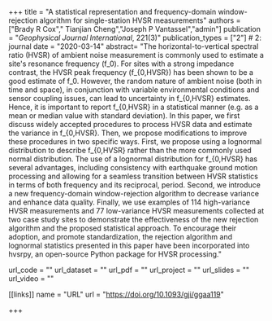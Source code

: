 +++
title = "A statistical representation and frequency-domain window-rejection algorithm for single-station HVSR measurements"
authors = ["Brady R Cox"," Tianjian Cheng","Joseph P Vantassel","admin"]
publication = "*Geophysical Journal International*, 221(3)"
publication_types = ["2"] # 2: journal
date = "2020-03-14"
abstract= "The horizontal-to-vertical spectral ratio (HVSR) of ambient noise measurement is commonly used to estimate a site's resonance frequency (⁠f_0⁠). For sites with a strong impedance contrast, the HVSR peak frequency (⁠f_{0,HVSR}⁠) has been shown to be a good estimate of f_0. However, the random nature of ambient noise (both in time and space), in conjunction with variable environmental conditions and sensor coupling issues, can lead to uncertainty in f_{0,HVSR} estimates. Hence, it is important to report f_{0,HVSR} in a statistical manner (e.g. as a mean or median value with standard deviation). In this paper, we first discuss widely accepted procedures to process HVSR data and estimate the variance in f_{0,HVSR}⁠. Then, we propose modifications to improve these procedures in two specific ways. First, we propose using a lognormal distribution to describe f_{0,HVSR} rather than the more commonly used normal distribution. The use of a lognormal distribution for f_{0,HVSR} has several advantages, including consistency with earthquake ground motion processing and allowing for a seamless transition between HVSR statistics in terms of both frequency and its reciprocal, period. Second, we introduce a new frequency-domain window-rejection algorithm to decrease variance and enhance data quality. Finally, we use examples of 114 high-variance HVSR measurements and 77 low-variance HVSR measurements collected at two case study sites to demonstrate the effectiveness of the new rejection algorithm and the proposed statistical approach. To encourage their adoption, and promote standardization, the rejection algorithm and lognormal statistics presented in this paper have been incorporated into hvsrpy, an open-source Python package for HVSR processing."

url_code = ""
url_dataset = ""
url_pdf = ""
url_project = ""
url_slides = ""
url_video = ""

[[links]]
    name = "URL"
    url = "https://doi.org/10.1093/gji/ggaa119"

+++
